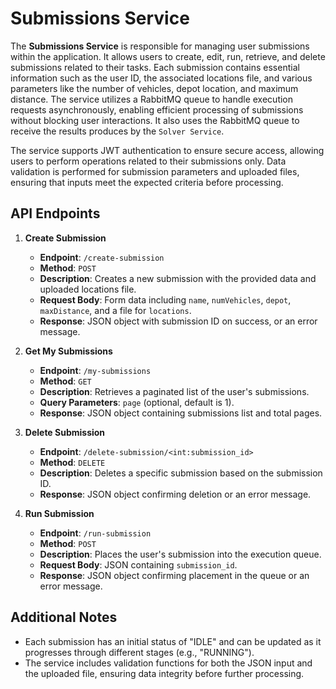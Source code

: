 # Submissions Service
The **Submissions Service** is responsible for managing user submissions within the application. It allows users to create, edit, run, retrieve, and delete submissions related to their tasks. Each submission contains essential information such as the user ID, the associated locations file, and various parameters like the number of vehicles, depot location, and maximum distance. The service utilizes a RabbitMQ queue to handle execution requests asynchronously, enabling efficient processing of submissions without blocking user interactions. It also uses the RabbitMQ queue to receive the results produces by the `Solver Service`.

The service supports JWT authentication to ensure secure access, allowing users to perform operations related to their submissions only. Data validation is performed for submission parameters and uploaded files, ensuring that inputs meet the expected criteria before processing.

## API Endpoints

1.  **Create Submission**
    
    -   **Endpoint**: `/create-submission`
    -   **Method**: `POST`
    -   **Description**: Creates a new submission with the provided data and uploaded locations file.
    -   **Request Body**: Form data including `name`, `numVehicles`, `depot`, `maxDistance`, and a file for `locations`.
    -   **Response**: JSON object with submission ID on success, or an error message.
2.  **Get My Submissions**
    
    -   **Endpoint**: `/my-submissions`
    -   **Method**: `GET`
    -   **Description**: Retrieves a paginated list of the user's submissions.
    -   **Query Parameters**: `page` (optional, default is 1).
    -   **Response**: JSON object containing submissions list and total pages.
3.  **Delete Submission**
    
    -   **Endpoint**: `/delete-submission/<int:submission_id>`
    -   **Method**: `DELETE`
    -   **Description**: Deletes a specific submission based on the submission ID.
    -   **Response**: JSON object confirming deletion or an error message.
4.  **Run Submission**
    
    -   **Endpoint**: `/run-submission`
    -   **Method**: `POST`
    -   **Description**: Places the user's submission into the execution queue.
    -   **Request Body**: JSON containing `submission_id`.
    -   **Response**: JSON object confirming placement in the queue or an error message.

## Additional Notes
-   Each submission has an initial status of "IDLE" and can be updated as it progresses through different stages (e.g., "RUNNING").
-   The service includes validation functions for both the JSON input and the uploaded file, ensuring data integrity before further processing.
